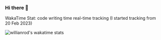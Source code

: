 ### Hi there 👋

<!--
**almondamonnut/almondamonnut** is a ✨ _special_ ✨ repository because its `README.md` (this file) appears on your GitHub profile.

Here are some ideas to get you started:

- 🔭 I’m currently working on ...
- 🌱 I’m currently learning ...
- 👯 I’m looking to collaborate on ...
- 🤔 I’m looking for help with ...
- 💬 Ask me about ...
- 📫 How to reach me: ...
- 😄 Pronouns: ...
- ⚡ Fun fact: ...



<img align="center" src="https://github-readme-stats.vercel.app/api/top-langs/?username=almondamonnut&layout=compact&theme=buefy&hide_border=true" /></a>

-->

WakaTime Stat: code writing time real-time tracking (I started tracking from 20 Feb 2023)

![willianrod's wakatime stats](https://github-readme-stats.vercel.app/api/wakatime?username=almond555)
